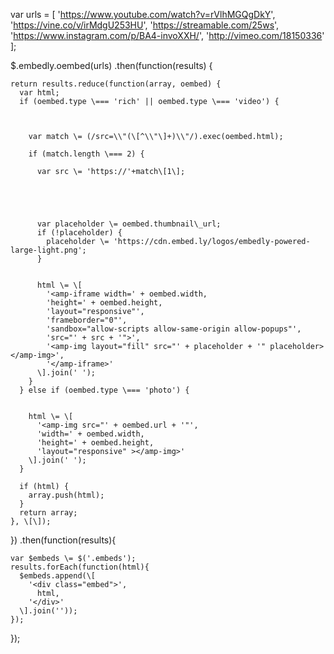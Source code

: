 var urls \= \[
  'https://www.youtube.com/watch?v=rVlhMGQgDkY',
  'https://vine.co/v/irMdgU253HU',
  'https://streamable.com/25ws',
  'https://www.instagram.com/p/BA4-invoXXH/',
  'http://vimeo.com/18150336'
 \];

$.embedly.oembed(urls)
  .then(function(results) {
    
    
    return results.reduce(function(array, oembed) {
      var html;
      if (oembed.type \=== 'rich' || oembed.type \=== 'video') {
        

        
        var match \= (/src=\\"(\[^\\"\]+)\\"/).exec(oembed.html);

        if (match.length \=== 2) {
          
          var src \= 'https://'+match\[1\];

          
          
          
          
          var placeholder \= oembed.thumbnail\_url;
          if (!placeholder) {
            placeholder \= 'https://cdn.embed.ly/logos/embedly-powered-large-light.png';
          }

          
          html \= \[
            '<amp-iframe width=' + oembed.width,
            'height=' + oembed.height,
            'layout="responsive"',
            'frameborder="0"',
            'sandbox="allow-scripts allow-same-origin allow-popups"',
            'src="' + src + '">',
            '<amp-img layout="fill" src="' + placeholder + '" placeholder></amp-img>',
            '</amp-iframe>'
          \].join(' ');
        }
      } else if (oembed.type \=== 'photo') {
        

        html \= \[
          '<amp-img src="' + oembed.url + '"',
          'width=' + oembed.width,
          'height=' + oembed.height,
          'layout="responsive" ></amp-img>'
        \].join(' ');
      }

      if (html) {
        array.push(html);
      }
      return array;
    }, \[\]);
  })
  .then(function(results){
    
    var $embeds \= $('.embeds');
    results.forEach(function(html){
      $embeds.append(\[
        '<div class="embed">',
          html,
        '</div>'
      \].join(''));
    });
  });